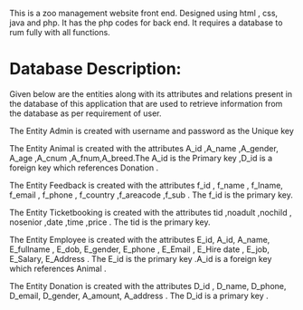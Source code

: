 This is a zoo management website front end. Designed using html , css, java and php.
It has the php codes for back end. It requires a database to rum fully with all functions.

# Database Description:
Given below are the entities along with its attributes and relations present in the
database of this application that are used to retrieve information from the database as
per requirement of user.

The Entity Admin is created with username and password as the Unique key

The Entity Animal is created with the attributes A_id ,A_name ,A_gender,
A_age ,A_cnum ,A_fnum,A_breed.The A_id is the Primary key ,D_id is a
foreign key which references Donation .

The Entity Feedback is created with the attributes f_id , f_name , f_lname,
f_email , f_phone , f_country ,f_areacode ,f_sub . The f_id is the primary key.

The Entity Ticketbooking is created with the attributes tid ,noadult ,nochild ,
nosenior ,date ,time ,price . The tid is the primary key.

The Entity Employee is created with the attributes E_id, A_id, A_name,
E_fullname , E_dob, E_gender, E_phone , E_Email , E_Hire date , E_job,
E_Salary, E_Address . The E_id is the primary key .A_id is a foreign key which
references Animal .

The Entity Donation is created with the attributes D_id , D_name, D_phone,
D_email, D_gender, A_amount, A_address . The D_id is a primary key .
